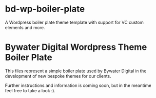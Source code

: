# bd-wp-boiler-plate
A Wordpress boiler plate theme template with support for VC custom elements and more.

<h1>Bywater Digital Wordpress Theme Boiler Plate</h1>
<p>This files represent a simple boiler plate used by Bywater Digital in the development of new bespoke themes for our clients.</p>
<p>Further instructions and information is coming soon, but in the meantime feel free to take a look :).</p>
